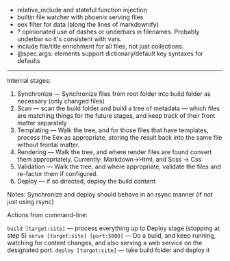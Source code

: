 - relative_include and stateful function injection
- builtin file watcher with phoenix serving files
- eex filter for data (along the lines of markdownify)
- ? opinionated use of dashes or underbars in filenames. Probably underbar so it's
  consistent with vars.
- include file/title enrichment for all files, not just collections.
- @spec.args: elements support dictionary/default key syntaxes for defaults
--------------------------------

Internal stages:

1. Synchronize — Synchronize files from root folder into build folder as necessary (only changed files)
2. Scan — scan the build folder and build a tree of metadata — which files are matching things for the future
          stages, and keep track of their front matter separately
3. Templating — Walk the tree, and for those files that have templates, process the Eex as appropriate, storing
          the result back into the same file without frontal matter.
4. Rendering — Walk the tree, and where render files are found convert them appropriately.
            Currently: Markdown->Html, and Scss -> Css
5. Validation — Walk the tree, and where appropriate, validate the files and re-factor them if configured.
6. Deploy — if so directed, deploy the build content

Notes: Synchronize and deploy should behave in an rsync manner (if not just using rsync)

Actions from command-line:

  `build [target:site]` — process everything up to Deploy stage (stopping at step 5)
  `serve [target:site] [port:5000]` — Do a build, and keep running, watching for content changes, and also serving a web service on the designated port.
  `deploy [target:site]` — take build folder and deploy it
